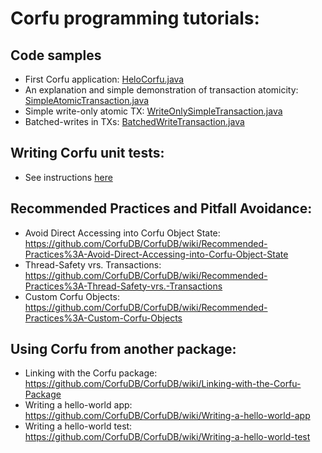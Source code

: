 # Corfu programming tutorials:

## Code samples

  * First Corfu application: [HeloCorfu.java](https://github.com/CorfuDB/CorfuDB/blob/fgperformance/samples/src/main/java/org/corfudb/samples/HeloCorfu.java)
  * An explanation and simple demonstration of transaction atomicity: [SimpleAtomicTransaction.java](https://github.com/CorfuDB/CorfuDB/blob/fgperformance/samples/src/main/java/org/corfudb/samples/SimpleAtomicTransaction.java)
  * Simple write-only atomic TX: [WriteOnlySimpleTransaction.java](https://github.com/CorfuDB/CorfuDB/blob/fgperformance/samples/src/main/java/org/corfudb/samples/WriteOnlySimpleTransaction.java)
  * Batched-writes in TXs: [BatchedWriteTransaction.java](https://github.com/CorfuDB/CorfuDB/blob/fgperformance/samples/src/main/java/org/corfudb/samples/BatchedWriteTrasnaction.java)


## Writing Corfu unit tests:
  * See instructions [here](https://github.com/CorfuDB/CorfuDB/blob/master/TestingFramework.md)

## Recommended Practices and Pitfall Avoidance:

  * Avoid Direct Accessing into Corfu Object State: https://github.com/CorfuDB/CorfuDB/wiki/Recommended-Practices%3A-Avoid-Direct-Accessing-into-Corfu-Object-State
  * Thread-Safety vrs. Transactions: https://github.com/CorfuDB/CorfuDB/wiki/Recommended-Practices%3A-Thread-Safety-vrs.-Transactions
  * Custom Corfu Objects: https://github.com/CorfuDB/CorfuDB/wiki/Recommended-Practices%3A-Custom-Corfu-Objects


## Using Corfu from another package:

  * Linking with the Corfu package: https://github.com/CorfuDB/CorfuDB/wiki/Linking-with-the-Corfu-Package
  * Writing a hello-world app: https://github.com/CorfuDB/CorfuDB/wiki/Writing-a-hello-world-app
  * Writing a hello-world test: https://github.com/CorfuDB/CorfuDB/wiki/Writing-a-hello-world-test

